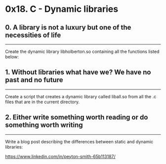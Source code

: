 # 0x18. C - Dynamic libraries
## 0. A library is not a luxury but one of the necessities of life
***
Create the dynamic library libholberton.so containing all the functions listed below:

## 1. Without libraries what have we? We have no past and no future
***
Create a script that creates a dynamic library called liball.so from all the .c files that are in the current directory.

## 2. Either write something worth reading or do something worth writing
***
Write a blog post describing the differences between static and dynamic libraries:

https://www.linkedin.com/in/peyton-smith-65b113187/
